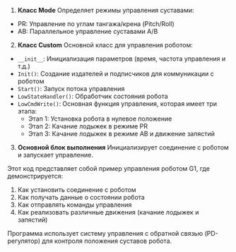 1. **Класс Mode**
Определяет режимы управления суставами:
- PR: Управление по углам тангажа/крена (Pitch/Roll)
- AB: Параллельное управление суставами A/B

2. **Класс Custom**
Основной класс для управления роботом:

- `__init__`: Инициализация параметров (время, частота управления и т.д.)
- `Init()`: Создание издателей и подписчиков для коммуникации с роботом
- `Start()`: Запуск потока управления
- `LowStateHandler()`: Обработчик состояния робота
- `LowCmdWrite()`: Основная функция управления, которая имеет три этапа:
  - Этап 1: Установка робота в нулевое положение
  - Этап 2: Качание лодыжек в режиме PR
  - Этап 3: Качание лодыжек в режиме AB и движение запястий

3. **Основной блок выполнения**
Инициализирует соединение с роботом и запускает управление.

Этот код представляет собой пример управления роботом G1, где демонстрируется:
1. Как установить соединение с роботом
2. Как получать данные о состоянии робота
3. Как отправлять команды управления
4. Как реализовать различные движения (качание лодыжек и запястий)

Программа использует систему управления с обратной связью (PD-регулятор) для контроля положения суставов робота.
